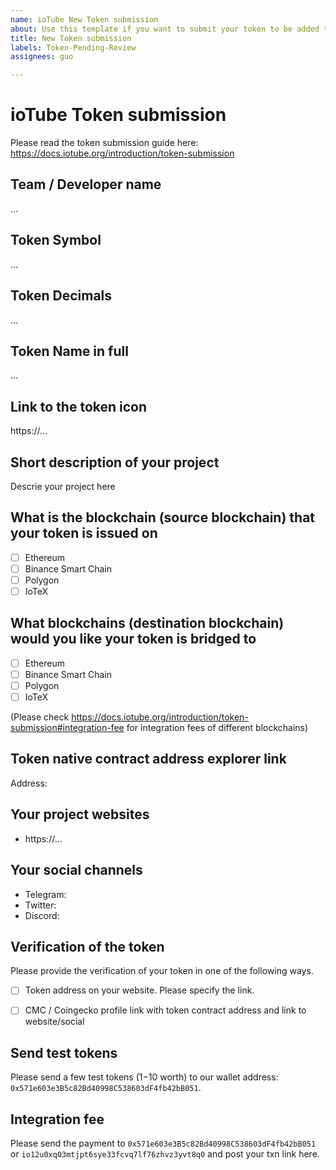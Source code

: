 ```yaml
---
name: ioTube New Token submission
about: Use this template if you want to submit your token to be added to ioTube
title: New Token submission
labels: Token-Pending-Review
assignees: guo

---
```

# ioTube Token submission

Please read the token submission guide here: https://docs.iotube.org/introduction/token-submission

## Team / Developer name
...

## Token Symbol
...

## Token Decimals
... 

## Token Name in full
...

## Link to the token icon
https://...

## Short description of your project
Descrie your project here

## What is the blockchain (source blockchain) that your token is issued on

* [ ] Ethereum  
* [ ] Binance Smart Chain
* [ ] Polygon
* [ ] IoTeX

## What blockchains (destination blockchain) would you like your token is bridged to

* [ ] Ethereum  
* [ ] Binance Smart Chain
* [ ] Polygon
* [ ] IoTeX

(Please check https://docs.iotube.org/introduction/token-submission#integration-fee for integration fees of different blockchains)

## Token native contract address explorer link

Address:

## Your project websites

- https://...

## Your social channels

- Telegram:
- Twitter:
- Discord:

## Verification of the token

Please provide the verification of your token in one of the following ways.

* [ ] Token address on your website. Please specify the link.
* [ ] CMC / Coingecko profile link with token contract address and link to website/social


## Send test tokens 

Please send a few test tokens ($1-$10 worth) to our wallet address: `0x571e603e3B5c82Bd40998C538603dF4fb42bB051`.

## Integration fee 


Please send the payment to `0x571e603e3B5c82Bd40998C538603dF4fb42bB051` or `io12u0xq03mtjpt6sye33fcvq7lf76zhvz3yvt8q0` and post your txn link here.
